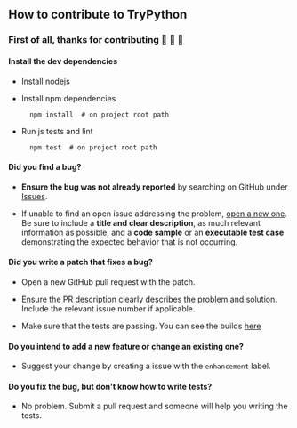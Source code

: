 ## How to contribute to TryPython

### First of all, thanks for contributing :tada: :tada: :tada:

#### Install the dev dependencies


* Install nodejs
* Install npm dependencies 
 
        npm install  # on project root path

* Run js tests and lint

        npm test  # on project root path



#### **Did you find a bug?**

* **Ensure the bug was not already reported** by searching on GitHub under [Issues](https://github.com/IuryAlves/TryPython/issues).

* If unable to find an open issue addressing the problem, [open a new one](https://github.com/IuryAlves/TryPython/issues/new). Be sure to include a **title and clear description**, as much relevant information as possible, and a **code sample** or an **executable test case** demonstrating the expected behavior that is not occurring.


#### **Did you write a patch that fixes a bug?**

* Open a new GitHub pull request with the patch.

* Ensure the PR description clearly describes the problem and solution. Include the relevant issue number if applicable.

* Make sure that the tests are passing. You can see the builds  [here](https://travis-ci.org/IuryAlves/TryPython)

#### **Do you intend to add a new feature or change an existing one?**

* Suggest your change by creating a issue with the ```enhancement``` label.

#### **Do you fix the bug, but don't know how to write tests?**

* No problem. Submit a pull request and someone will help you writing the tests.